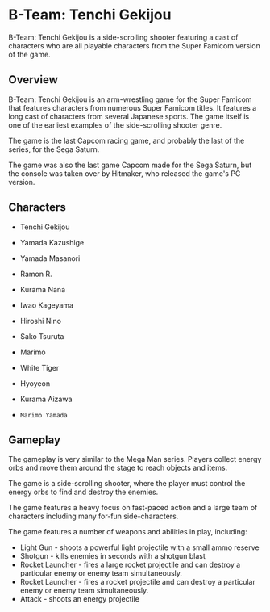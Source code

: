 # B-Team: Tenchi Gekijou

B-Team: Tenchi Gekijou is a side-scrolling shooter featuring a cast of characters who are all playable characters from the Super Famicom version of the game.

## Overview

B-Team: Tenchi Gekijou is an arm-wrestling game for the Super Famicom that features characters from numerous Super Famicom titles. It features a long cast of characters from several Japanese sports. The game itself is one of the earliest examples of the side-scrolling shooter genre.

The game is the last Capcom racing game, and probably the last of the series, for the Sega Saturn.

The game was also the last game Capcom made for the Sega Saturn, but the console was taken over by Hitmaker, who released the game's PC version.

## Characters

*   Tenchi Gekijou

*    Yamada Kazushige
*   Yamada Masanori
*   Ramon R.
*   Kurama Nana
*   Iwao Kageyama
*    Hiroshi Nino
*   Sako Tsuruta
*    Marimo
*    White Tiger
*    Hyoyeon
*    Kurama Aizawa
*     Marimo Yamada

## Gameplay

The gameplay is very similar to the Mega Man series. Players collect energy orbs and move them around the stage to reach objects and items.

The game is a side-scrolling shooter, where the player must control the energy orbs to find and destroy the enemies.

The game features a heavy focus on fast-paced action and a large team of characters including many for-fun side-characters.

The game features a number of weapons and abilities in play, including:

*   Light Gun - shoots a powerful light projectile with a small ammo reserve
*   Shotgun - kills enemies in seconds with a shotgun blast
*   Rocket Launcher - fires a large rocket projectile and can destroy a particular enemy or enemy team simultaneously.
*   Rocket Launcher - fires a rocket projectile and can destroy a particular enemy or enemy team simultaneously.
*    Attack - shoots an energy projectile